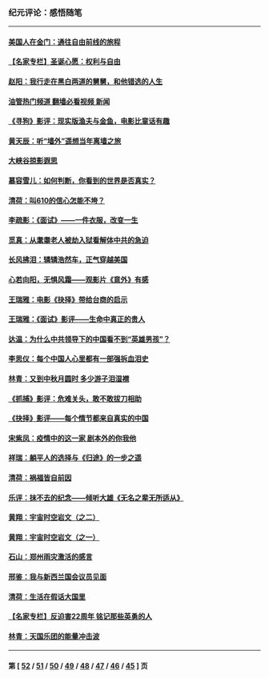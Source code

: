 ### 纪元评论：感悟随笔
---
#### [美国人在金门：通往自由前线的旅程](../../pages/nsc1035/n13453438.md?12260330) 
#### [【名家专栏】圣诞心愿：权利与自由](../../pages/nsc1035/n13453241.md?12260330) 
#### [赵阳：我行走在黑白两道的舅舅，和他错选的人生](../../pages/nsc1035/n13438837.md?12260330) 
#### [油管热门频道 翻墙必看视频 新闻](ok?12260330)
#### [《寻狗》影评：现实版渔夫与金鱼，电影比童话有趣](../../pages/nsc1035/n13389805.md?12260330) 
#### [黄天辰：听“墙外”遥想当年离墙之旅](../../pages/nsc1035/n13377229.md?12260330) 
#### [大峡谷掠影遐思](../../pages/nsc1035/n13354743.md?12260330) 
#### [慕容雪儿：如何判断，你看到的世界是否真实？](../../pages/nsc1035/n13332569.md?12260330) 
#### [清荷：叫610的信心怎能不垮？](../../pages/nsc1035/n13304848.md?12260330) 
#### [李疏影：《面试》——一件衣服，改变一生](../../pages/nsc1035/n13292494.md?12260330) 
#### [觅真：从耄耋老人被劫入狱看解体中共的急迫](../../pages/nsc1035/n13284545.md?12260330) 
#### [长风拂泪：辚辚浩然车，正气穿越美国](../../pages/nsc1035/n13284280.md?12260330) 
#### [心若向阳，无惧风霜——观影片《意外》有感](../../pages/nsc1035/n13275318.md?12260330) 
#### [王瑞雅：电影《抉择》带给台商的启示](../../pages/nsc1035/n13274064.md?12260330) 
#### [王瑞雅：《面试》影评——生命中真正的贵人](../../pages/nsc1035/n13260528.md?12260330) 
#### [达温：为什么中共领导下的中国看不到“英雄男孩”？](../../pages/nsc1035/n13257099.md?12260330) 
#### [李思仪：每个中国人心里都有一部强拆血泪史](../../pages/nsc1035/n13249632.md?12260330) 
#### [林青：又到中秋月圆时 多少游子泪湿襟](../../pages/nsc1035/n13245916.md?12260330) 
#### [《抓捕》影评：危难关头，敢不敢拔刀相助](../../pages/nsc1035/n13244251.md?12260330) 
#### [《抉择》影评——每个情节都来自真实的中国](../../pages/nsc1035/n13242564.md?12260330) 
#### [宋紫凤：疫情中的这一家 剧本外的你我他](../../pages/nsc1035/n13242358.md?12260330) 
#### [祥瑞：躺平人的选择与《归途》的一步之遥](../../pages/nsc1035/n13213201.md?12260330) 
#### [清荷：祸福皆自前因](../../pages/nsc1035/n13213177.md?12260330) 
#### [乐评：抹不去的纪念——倾听大雄《无名之辈无所适从》](../../pages/nsc1035/n13163359.md?12260330) 
#### [黄翔：宇宙时空岩文（之二）](../../pages/nsc1035/n13141116.md?12260330) 
#### [黄翔：宇宙时空岩文（之一）](../../pages/nsc1035/n13140355.md?12260330) 
#### [石山：郑州雨灾激活的感言](../../pages/nsc1035/n13135372.md?12260330) 
#### [邢鉴：我与新西兰国会议员见面](../../pages/nsc1035/n13111626.md?12260330) 
#### [清荷：生活在假话大国里](../../pages/nsc1035/n13103916.md?12260330) 
#### [【名家专栏】反迫害22周年 铭记那些英勇的人](../../pages/nsc1035/n13102771.md?12260330) 
#### [林青：天国乐团的能量冲击波](../../pages/nsc1035/n13099634.md?12260330) 

---
#### 第 [ [52](./52.md?12260330) / [51](./51.md?12260330) / [50](./50.md?12260330) / [49](./49.md?12260330) / [48](./48.md?12260330) / [47](./47.md?12260330) / [46](./46.md?12260330) / [45](./45.md?12260330) ] 页
